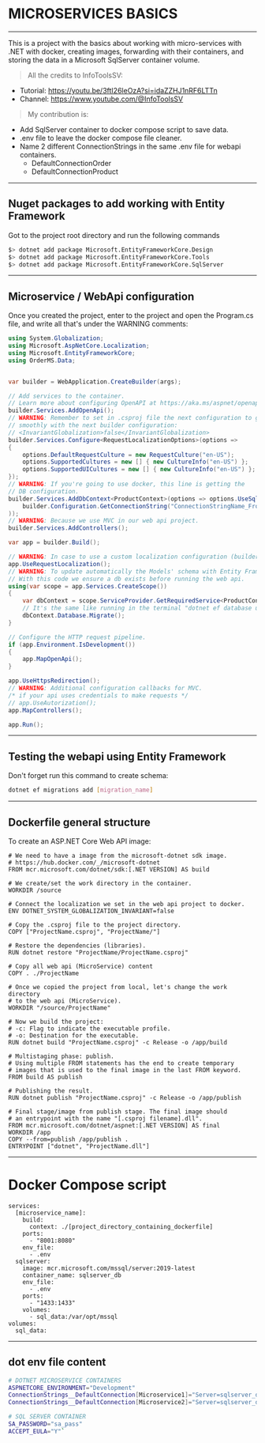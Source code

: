 # MICROSERVICES BASICS
----------------------

This is a project with the basics about working with micro-services with .NET with docker, creating images, forwarding with their containers, and storing the data in a Microsoft SqlServer container volume.

> All the credits to InfoToolsSV:
- Tutorial: https://youtu.be/3ftI26leOzA?si=idaZZHJ1nRF6LTTn
- Channel: https://www.youtube.com/@InfoToolsSV

> My contribution is:
- Add SqlServer container to docker compose script to save data.
- .env file to leave the docker compose file cleaner.
- Name 2 different ConnectionStrings in the same .env file for webapi containers.
  - DefaultConnectionOrder
  - DefaultConnectionProduct

---------------------------------------------------------

## Nuget packages to add working with Entity Framework

Got to the project root directory and run the following commands

```bash
$> dotnet add package Microsoft.EntityFrameworkCore.Design
$> dotnet add package Microsoft.EntityFrameworkCore.Tools
$> dotnet add package Microsoft.EntityFrameworkCore.SqlServer
```

---------------------------------------------------------

## Microservice / WebApi configuration

Once you created the project, enter to the project and open the Program.cs file, and write all that's under the WARNING comments:

```csharp
using System.Globalization;
using Microsoft.AspNetCore.Localization;
using Microsoft.EntityFrameworkCore;
using OrderMS.Data;


var builder = WebApplication.CreateBuilder(args);

// Add services to the container.
// Learn more about configuring OpenAPI at https://aka.ms/aspnet/openapi
builder.Services.AddOpenApi();
// WARNING: Remember to set in .csproj file the next configuration to go
// smoothly with the next builder configuration:
// <InvariantGlobalization>false</InvariantGlobalization>
builder.Services.Configure<RequestLocalizationOptions>(options =>
{
    options.DefaultRequestCulture = new RequestCulture("en-US");
    options.SupportedCultures = new [] { new CultureInfo("en-US") };
    options.SupportedUICultures = new [] { new CultureInfo("en-US") };
});
// WARNING: If you're going to use docker, this line is getting the
// DB configuration.
builder.Services.AddDbContext<ProductContext>(options => options.UseSqlServer(
    builder.Configuration.GetConnectionString("ConnectionStringName_From_Docker_Enviroment_Variables")
));
// WARNING: Because we use MVC in our web api project.
builder.Services.AddControllers();

var app = builder.Build();

// WARNING: In case to use a custom localization configuration (builder.Services.Configure<RequestLocalizationOptions>).
app.UseRequestLocalization();
// WARNING: To update automatically the Models' schema with Entity Framework.
// With this code we ensure a db exists before running the web api.
using(var scope = app.Services.CreateScope())
{
    var dbContext = scope.ServiceProvider.GetRequiredService<ProductContext>();
    // It's the same like running in the terminal "dotnet ef database update".
    dbContext.Database.Migrate();
} 

// Configure the HTTP request pipeline.
if (app.Environment.IsDevelopment())
{
    app.MapOpenApi();
}

app.UseHttpsRedirection();
// WARNING: Additional configuration callbacks for MVC.
/* if your api uses credentials to make requests */
// app.UseAutorization();
app.MapControllers();

app.Run();
```

---------------------------------------------------------

## Testing the webapi using Entity Framework

Don't forget run this command to create schema:

```bash
dotnet ef migrations add [migration_name]
```

---------------------------------------------------------

## Dockerfile general structure

To create an ASP.NET Core Web API image:

```docker
# We need to have a image from the microsoft-dotnet sdk image.
# https://hub.docker.com/_/microsoft-dotnet
FROM mcr.microsoft.com/dotnet/sdk:[.NET VERSION] AS build

# We create/set the work directory in the container.
WORKDIR /source

# Connect the localization we set in the web api project to docker.
ENV DOTNET_SYSTEM_GLOBALIZATION_INVARIANT=false

# Copy the .csproj file to the project directory.
COPY ["ProjectName.csproj", "ProjectName/"]

# Restore the dependencies (libraries).
RUN dotnet restore "ProjectName/ProjectName.csproj"

# Copy all web api (MicroService) content
COPY . ./ProjectName

# Once we copied the project from local, let's change the work directory
# to the web api (MicroService). 
WORKDIR "/source/ProjectName"

# Now we build the project:
# -c: Flag to indicate the executable profile.
# -o: Destination for the executable. 
RUN dotnet build "ProjectName.csproj" -c Release -o /app/build

# Multistaging phase: publish.
# Using multiple FROM statements has the end to create temporary
# images that is used to the final image in the last FROM keyword.
FROM build AS publish

# Publishing the result.
RUN dotnet publish "ProjectName.csproj" -c Release -o /app/publish

# Final stage/image from publish stage. The final image should
# an entrypoint with the name "[.csproj filename].dll".
FROM mcr.microsoft.com/dotnet/aspnet:[.NET VERSION] AS final
WORKDIR /app
COPY --from=publish /app/publish .
ENTRYPOINT ["dotnet", "ProjectName.dll"]
```

---------------------------------------------------------

# Docker Compose script

```docker
services:
  [microservice_name]:
    build:
      context: ./[project_directory_containing_dockerfile]
    ports:
      - "8001:8080"
    env_file:
      - .env
  sqlserver:
    image: mcr.microsoft.com/mssql/server:2019-latest
    container_name: sqlserver_db
    env_file:
      - .env
    ports:
      - "1433:1433"
    volumes:
      - sql_data:/var/opt/mssql
volumes:
  sql_data:
```

---------------------------------------------------------

## dot env file content

```bash
# DOTNET MICROSERVICE CONTAINERS
ASPNETCORE_ENVIRONMENT="Development"
ConnectionStrings__DefaultConnection[Microservice1]="Server=sqlserver_db;Database=ProductDB;User=sa;Password=sa_pass;Encrypt=false"
ConnectionStrings__DefaultConnection[Microservice2]="Server=sqlserver_db;Database=OrderDB;User=sa;Password=sa_pass;Encrypt=false"

# SQL SERVER CONTAINER
SA_PASSWORD="sa_pass"
ACCEPT_EULA="Y"`
```
